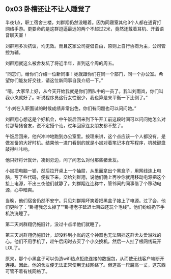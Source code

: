 ## 0x03 卧槽还让不让人睡觉了

半夜1点，职工宿舍三楼，刘群翔仍然没睡着。因为同寝室其他3个人都在通宵打网络手游。更要命的是这群逗逼最远的两个不超过2米，竟然还戴着耳机、开着语音聊天室！

刘群翔多次抗议，均无效。而且这家公司提倡自由，原则上自行协商为主，公司管控为辅。

刘群翔就这么被舍友坑了将近半年，直到这个周的周五。

“同志们，给你们介绍一位新同事！她就跟你们在同一个部门，同一个办公室。希望你们能友好交往，请这位新同事自我介绍一下。”

“嗯。大家早上好，从今天开始我就是你们团队中的一员了。我叫刘雨岚，你们叫我小岚就好了。听说程序员这行女性很少，我也算是来平衡一下比例了。”

“小刘在入职面试的时候成绩非常出色，你们有问题也可以问问她。”

刘群翔心想这是个好机会，中午饭后回来到下午开工前这段时间可以问问她怎么对付那帮猪舍友，说不定搭个讪，过年回家连女朋友都不愁了。

午饭后回来，他兴冲冲地跑到办公室里。按理来讲，这个点应该一个人都没有，是做准备的大好时机。结果他一进门看到的就是小岚对着笔记本在写程序，机械键盘敲得咔咔响。

他只好将计就计，凑到旁边，问了问怎么对付那些猪舍友。

小岚把电脑一锁，然后拉开桌上一个抽屉，从里面拿出个黑盒子，用网线连上电脑，写了些代码，便拔下来，交给刘群翔，说他们晚上再吵你就用移动电源把这个接上电源，不出三夜他们就静了。刘群翔连连称牛，管邻间的同事借了个移动电源，心中暗爽。

当晚，他们宿舍仍然不安宁。只见刘群翔坏笑着把黑盒子接上了电源。过了会，他们更吵了：“卧槽我怎么掉了”“卧槽老子延迟七百四还玩个毛线”。他们纷纷扔下手机洗洗睡了。

第二天刘群翔仍施旧计，没过十点半他们就睡了。

第三天刘群翔仍施旧计，却没料到小岚的这个神器也无法阻挡这群舍友爱游戏的心。他们不用手机了，趁午后闲时去买了个小交换机，然后一人扯了根网线玩开LOL了。

原来，那个小黑盒子可以伪造wifi热点拒绝连接的数据包，从而使无线客户端断开连接。因此，他的舍友便无法正常使用无线网络了。但道高一尺魔高一丈，这东西可管不着有线网络了。
